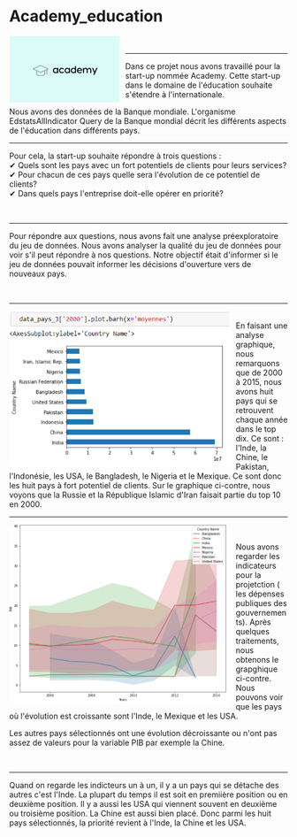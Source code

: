# Academy_education

<div>
    <img Align="left" alt="Academy" width="200px" src="https://github.com/laetdata/Academy_education/blob/main/img/academy.png" style="padding-right:10px;" />
</div>
<br />
                                                                                                                                           

---

Dans ce projet nous avons travaillé pour la start-up nommée Academy. 
Cette start-up dans le domaine de l'éducation souhaite s'étendre à l'internationale.

Nous avons des données de la Banque mondiale. L'organisme EdstatsAllIndicator Query de la Banque mondial décrit les différents aspects de l'éducation dans différents pays. 
<br />
                                                                                                                                           

---
Pour cela, la start-up souhaite répondre à trois questions : 
<br>
✔ Quels sont les pays avec un fort potentiels de clients pour leurs services? <br>
✔ Pour chacun de ces pays quelle sera l'évolution de ce potentiel de clients?  <br>
✔ Dans quels pays l'entreprise doit-elle opérer en priorité?  <br>

<br />
                                                                                                                                      

---
Pour répondre aux questions, nous avons fait une analyse préexploratoire du jeu de données. 
Nous avons analyser la qualité du jeu de données pour voir s'il peut répondre à nos questions. 
Notre objectif était d'informer si le jeu de données pouvait informer les décisions d'ouverture vers de nouveaux pays. 

<br />
                                                                                                                                      

---


 <img Align="left" alt="Academy" width="400px" src="https://github.com/laetdata/Academy_education/blob/main/img/modelisation 5.png" style="padding-right:10px;" />

<br />
En faisant une analyse graphique, nous remarquons que de 2000 à 2015, nous avons huit pays qui se retrouvent chaque année dans le top dix. 
Ce sont : l'Inde, la Chine, le Pakistan, l'Indonésie, les USA, le Bangladesh, le Nigeria et le Mexique. Ce sont donc les huit pays à fort 
potentiel de clients. 
Sur le graphique ci-contre, nous voyons que la Russie et la République Islamic d'Iran faisait partie du top 10 en 2000.

<br />
                                                                                                                                      

---

<img Align="left" alt="Academy" width="400px" src="https://github.com/laetdata/Academy_education/blob/main/img/projection.png" style="padding-right:10px;" />

<br />

Nous avons regarder les indicateurs pour la projetction ( les dépenses publiques des gouvernements). Après quelques traitements, nous obtenons le grapghique ci-contre. 
Nous pouvons voir que les pays où l'évolution est croissante sont l'Inde, le Mexique et les USA. 

Les autres pays sélectionnés ont une évolution décroissante ou n'ont pas assez de valeurs pour la variable PIB par exemple la Chine. 

<br />
                                                                                                                                      

---

Quand on regarde les indicteurs un à un, il y a un pays qui se détache des autres c'est l'Inde. La plupart du temps il est soit en premiière position ou en deuxième position. Il y a aussi les USA qui viennent souvent en deuxième ou troisième position. La Chine est aussi bien placé. Donc parmi les huit pays sélectionnés, la priorité revient à l'Inde, la Chine et les USA.


